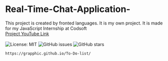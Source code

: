 # Real-Time-Chat-Application-
This project is created by fronted languages. It is my own project. It is made for my JavaScript Internship at Codsoft
<br>
<a href="https://youtu.be/P6SbPpq4jzE">Project YouTube Link</a>
<br><br>
<img src="https://img.shields.io/badge/License-MIT-yellow.svg" alt="License: MIT">
<img src="https://img.shields.io/github/issues/yourusername/todo-list" alt="GitHub issues">
<img src="https://img.shields.io/github/stars/yourusername/todo-list" alt="GitHub stars">
<pre><code>https://grapphic.github.io/To-Do-list/</code></pre>
